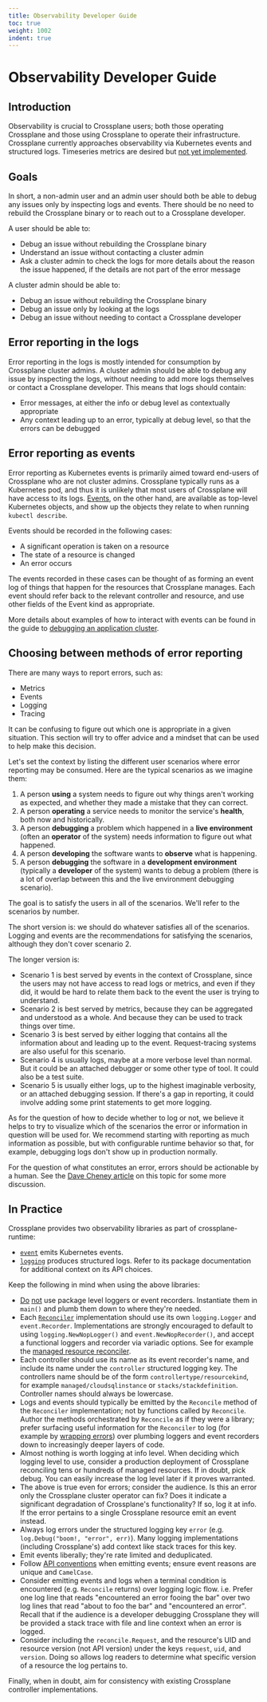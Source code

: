 ```yaml
---
title: Observability Developer Guide
toc: true
weight: 1002
indent: true
---
```


# Observability Developer Guide

## Introduction

Observability is crucial to Crossplane users; both those operating Crossplane
and those using Crossplane to operate their infrastructure. Crossplane currently
approaches observability via Kubernetes events and structured logs. Timeseries
metrics are desired but [not yet implemented].

## Goals

In short, a non-admin user and an admin user should both be able to debug any
issues only by inspecting logs and events. There should be no need to rebuild
the Crossplane binary or to reach out to a Crossplane developer.

A user should be able to:

* Debug an issue without rebuilding the Crossplane binary
* Understand an issue without contacting a cluster admin
* Ask a cluster admin to check the logs for more details about the reason the
  issue happened, if the details are not part of the error message

A cluster admin should be able to:

* Debug an issue without rebuilding the Crossplane binary
* Debug an issue only by looking at the logs
* Debug an issue without needing to contact a Crossplane developer

## Error reporting in the logs

Error reporting in the logs is mostly intended for consumption by Crossplane
cluster admins. A cluster admin should be able to debug any issue by inspecting
the logs, without needing to add more logs themselves or contact a Crossplane
developer. This means that logs should contain:

* Error messages, at either the info or debug level as contextually appropriate
* Any context leading up to an error, typically at debug level, so that the
  errors can be debugged

## Error reporting as events

Error reporting as Kubernetes events is primarily aimed toward end-users of
Crossplane who are not cluster admins. Crossplane typically runs as a Kubernetes
pod, and thus it is unlikely that most users of Crossplane will have access to
its logs. [Events], on the other hand, are available as top-level Kubernetes
objects, and show up the objects they relate to when running `kubectl describe`.

Events should be recorded in the following cases:

* A significant operation is taken on a resource
* The state of a resource is changed
* An error occurs

The events recorded in these cases can be thought of as forming an event log of
things that happen for the resources that Crossplane manages. Each event should
refer back to the relevant controller and resource, and use other fields of the
Event kind as appropriate.

More details about examples of how to interact with events can be found in the
guide to [debugging an application cluster].

## Choosing between methods of error reporting

There are many ways to report errors, such as:

* Metrics
* Events
* Logging
* Tracing

It can be confusing to figure out which one is appropriate in a given situation.
This section will try to offer advice and a mindset that can be used to help
make this decision.

Let's set the context by listing the different user scenarios where error
reporting may be consumed. Here are the typical scenarios as we imagine them:

1. A person **using** a system needs to figure out why things aren't working as
   expected, and whether they made a mistake that they can correct.
2. A person **operating** a service needs to monitor the service's **health**,
   both now and historically.
3. A person **debugging** a problem which happened in a **live environment**
   (often an **operator** of the system) needs information to figure out what
   happened.
4. A person **developing** the software wants to **observe** what is happening.
5. A person **debugging** the software in a **development environment**
   (typically a **developer** of the system) wants to debug a problem (there is
   a lot of overlap between this and the live environment debugging scenario).

The goal is to satisfy the users in all of the scenarios. We'll refer to the
scenarios by number.

The short version is: we should do whatever satisfies all of the scenarios.
Logging and events are the recommendations for satisfying the scenarios,
although they don't cover scenario 2.

The longer version is:

* Scenario 1 is best served by events in the context of Crossplane, since the
  users may not have access to read logs or metrics, and even if they did, it
  would be hard to relate them back to the event the user is trying to
  understand.
* Scenario 2 is best served by metrics, because they can be aggregated and
  understood as a whole. And because they can be used to track things over time.
* Scenario 3 is best served by either logging that contains all the information
  about and leading up to the event. Request-tracing systems are also useful for
  this scenario.
* Scenario 4 is usually logs, maybe at a more verbose level than normal. But it
  could be an attached debugger or some other type of tool. It could also be a
  test suite.
* Scenario 5 is usually either logs, up to the highest imaginable verbosity, or
  an attached debugging session. If there's a gap in reporting, it could involve
  adding some print statements to get more logging.

As for the question of how to decide whether to log or not, we believe it helps
to try to visualize which of the scenarios the error or information in question
will be used for. We recommend starting with reporting as much information as
possible, but with configurable runtime behavior so that, for example, debugging
logs don't show up in production normally.

For the question of what constitutes an error, errors should be actionable by a
human. See the [Dave Cheney article] on this topic for some more discussion.

## In Practice

Crossplane provides two observability libraries as part of crossplane-runtime:

* [`event`] emits Kubernetes events.
* [`logging`] produces structured logs. Refer to its package documentation for
  additional context on its API choices.

Keep the following in mind when using the above libraries:

* [Do] [not] use package level loggers or event recorders. Instantiate them in
  `main()` and plumb them down to where they're needed.
* Each [`Reconciler`] implementation should use its own `logging.Logger` and
  `event.Recorder`. Implementations are strongly encouraged to default to using
  `logging.NewNopLogger()` and `event.NewNopRecorder()`, and accept a functional
  loggers and recorder via variadic options. See for example the [managed
  resource reconciler].
* Each controller should use its name as its event recorder's name, and include
  its name under the `controller` structured logging key. The controllers name
  should be of the form `controllertype/resourcekind`, for example
  `managed/cloudsqlinstance` or `stacks/stackdefinition`. Controller names
  should always be lowercase.
* Logs and events should typically be emitted by the `Reconcile` method of the
  `Reconciler` implementation; not by functions called by `Reconcile`. Author
  the methods orchestrated by `Reconcile` as if they were a library; prefer
  surfacing useful information for the `Reconciler` to log (for example by
  [wrapping errors]) over plumbing loggers and event recorders down to
  increasingly deeper layers of code.
* Almost nothing is worth logging at info level. When deciding which logging
  level to use, consider a production deployment of Crossplane reconciling tens
  or hundreds of managed resources. If in doubt, pick debug. You can easily
  increase the log level later if it proves warranted.
* The above is true even for errors; consider the audience. Is this an error
  only the Crossplane cluster operator can fix? Does it indicate a significant
  degradation of Crossplane's functionality? If so, log it at info. If the error
  pertains to a single Crossplane resource emit an event instead.
* Always log errors under the structured logging key `error` (e.g.
  `log.Debug("boom!, "error", err)`). Many logging implementations (including
  Crossplane's) add context like stack traces for this key.
* Emit events liberally; they're rate limited and deduplicated.
* Follow [API conventions] when emitting events; ensure event reasons are unique
  and `CamelCase`.
* Consider emitting events and logs when a terminal condition is encountered
  (e.g. `Reconcile` returns) over logging logic flow. i.e. Prefer one log line
  that reads "encountered an error fooing the bar" over two log lines that read
  "about to foo the bar" and "encountered an error". Recall that if the audience
  is a developer debugging Crossplane they will be provided a stack trace with
  file and line context when an error is logged.
* Consider including the `reconcile.Request`, and the resource's UID and
  resource version (not API version) under the keys `request`, `uid`, and
  `version`. Doing so allows log readers to determine what specific version of a
  resource the log pertains to.

Finally, when in doubt, aim for consistency with existing Crossplane controller
implementations.

<!-- Named Links -->

[not yet implemented]: https://github.com/crossplane/crossplane/issues/314
[Events]: https://kubernetes.io/docs/reference/generated/kubernetes-api/v1.16/#event-v1-core
[debugging an application cluster]: https://kubernetes.io/docs/tasks/debug-application-cluster/
[Dave Cheney article]: https://dave.cheney.net/2015/11/05/lets-talk-about-logging
[`event`]: https://godoc.org/github.com/crossplane/crossplane-runtime/pkg/event
[`logging`]: https://godoc.org/github.com/crossplane/crossplane-runtime/pkg/logging
[Do]: https://peter.bourgon.org/go-best-practices-2016/#logging-and-instrumentation
[not]: https://dave.cheney.net/2017/01/23/the-package-level-logger-anti-pattern
[`Reconciler`]: https://godoc.org/sigs.k8s.io/controller-runtime/pkg/reconcile#Reconciler
[managed resource reconciler]: https://github.com/crossplane/crossplane-runtime/blob/a6bb0/pkg/reconciler/managed/reconciler.go#L436
[wrapping errors]: https://godoc.org/github.com/pkg/errors#Wrap
[API conventions]: https://github.com/kubernetes/community/blob/09f55c6/contributors/devel/sig-architecture/api-conventions.md#events
